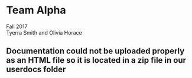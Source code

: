 # Team Alpha  
Fall 2017  
Tyerra Smith and Olivia Horace

## Documentation could not be uploaded properly as an HTML file so it is located in a zip file in our userdocs folder
